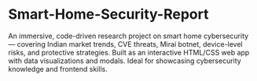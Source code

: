 # Smart-Home-Security-Report
An immersive, code-driven research project on smart home cybersecurity — covering Indian market trends, CVE threats, Mirai botnet, device-level risks, and protective strategies. Built as an interactive HTML/CSS web app with data visualizations and modals. Ideal for showcasing cybersecurity knowledge and frontend skills.
